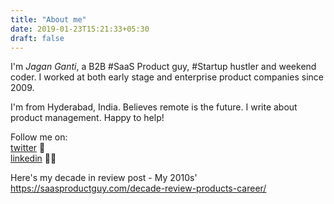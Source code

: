 ```yaml
---
title: "About me"
date: 2019-01-23T15:21:33+05:30
draft: false
---
```


I'm *Jagan Ganti*, a B2B #SaaS Product guy, #Startup hustler and weekend coder. I worked at both early stage and enterprise product companies since 2009.    

I'm from Hyderabad, India. Believes remote is the future.  I write about product management. 
Happy to help!

Follow me on:  
[twitter](https://twitter.com/jagan123) 🚀  
[linkedin](https://linkedin.com/in/jagan123) 👨‍💻

Here's my decade in review post - My 2010s'   
https://saasproductguy.com/decade-review-products-career/
